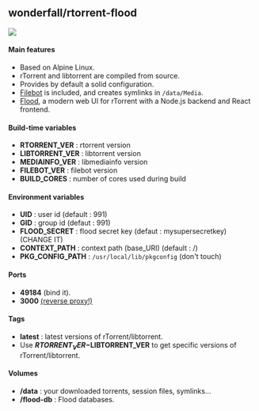 ## wonderfall/rtorrent-flood

![](https://camo.githubusercontent.com/d8f5cb502f06e0ea1cc171550c2bed035293c1a9/68747470733a2f2f73332e616d617a6f6e6177732e636f6d2f6a6f686e667572726f772e636f6d2f73686172652f666c6f6f642d73637265656e73686f742d612d303630362e706e67)

#### Main features
- Based on Alpine Linux.
- rTorrent and libtorrent are compiled from source.
- Provides by default a solid configuration.
- [Filebot](http://www.filebot.net/) is included, and creates symlinks in `/data/Media`.
- [Flood](https://github.com/jfurrow/flood), a modern web UI for rTorrent with a Node.js backend and React frontend.

#### Build-time variables
- **RTORRENT_VER** : rtorrent version
- **LIBTORRENT_VER** : libtorrent version
- **MEDIAINFO_VER** : libmediainfo version
- **FILEBOT_VER** : filebot version
- **BUILD_CORES** : number of cores used during build

#### Environment variables
- **UID** : user id (default : 991)
- **GID** : group id (defaut : 991)
- **FLOOD_SECRET** : flood secret key (defaut : mysupersecretkey) (CHANGE IT)
- **CONTEXT_PATH** : context path (base_URI) (default : /)
- **PKG_CONFIG_PATH** : `/usr/local/lib/pkgconfig` (don't touch)

#### Ports
- **49184** (bind it).
- **3000** [(reverse proxy!)](https://github.com/hardware/mailserver/wiki/Reverse-proxy-configuration)

#### Tags
- **latest** : latest versions of rTorrent/libtorrent.
- Use **$RTORRENT_VER-$LIBTORRENT_VER** to get specific versions of rTorrent/libtorrent.

#### Volumes
- **/data** : your downloaded torrents, session files, symlinks...
- **/flood-db** : Flood databases.
